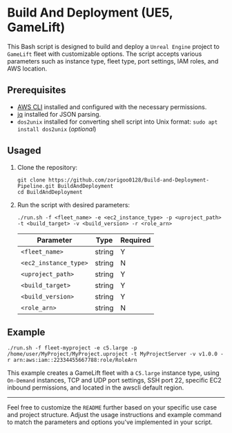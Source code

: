 # Build And Deployment (UE5, GameLift)

This Bash script is designed to build and deploy a `Unreal Engine` project to `GameLift` fleet with customizable options. The script accepts various parameters such as instance type, fleet type, port settings, IAM roles, and AWS location.

## Prerequisites


- [AWS CLI](https://aws.amazon.com/cli/) installed and configured with the necessary permissions.
- [jq](https://stedolan.github.io/jq/) installed for JSON parsing.
- `dos2unix` installed for converting shell script into Unix format: `sudo apt install dos2unix` (*optional*)
## Usaged

1. Clone the repository:

    ```shell
    git clone https://github.com/zorigoo0128/Build-and-Deployment-Pipeline.git BuildAndDeployment
    cd BuildAndDeployment
    ```

2. Run the script with desired parameters:

    ```shell
    ./run.sh -f <fleet_name> -e <ec2_instance_type> -p <uproject_path> -t <build_target> -v <build_version> -r <role_arn>
    ```
    Parameter|Type|Required
    -|-|-
    `<fleet_name>`|string|Y
    `<ec2_instance_type>`|string|N
    `<uproject_path>`|string|Y
    `<build_target>`|string|Y
    `<build_version>`|string|Y
    `<role_arn>`|string|N


## Example

```shell
./run.sh -f fleet-myproject -e c5.large -p /home/user/MyProject/MyProject.uproject -t MyProjectServer -v v1.0.0 -r arn:aws:iam::22334455667788:role/RoleArn
```

This example creates a GameLift fleet with a `C5.large` instance type, using `On-Demand` instances, TCP and UDP port settings, SSH port 22, specific EC2 inbound permissions, and located in the awscli default region.

---

Feel free to customize the `README` further based on your specific use case and project structure. Adjust the usage instructions and example command to match the parameters and options you've implemented in your script.
